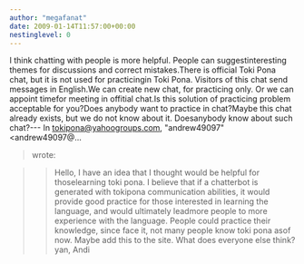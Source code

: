 ```yaml
---
author: "megafanat"
date: 2009-01-14T11:57:00+00:00
nestinglevel: 0
---
```

I think chatting with people is more helpful. People can suggestinteresting themes for discussions and correct mistakes.There is official Toki Pona chat, but it is not used for practicingin Toki Pona. Visitors of this chat send messages in English.We can create new chat, for practicing only. Or we can appoint timefor meeting in offitial chat.Is this solution of practicing problem acceptable for you?Does anybody want to practice in chat?Maybe this chat already exists, but we do not know about it. Doesanybody know about such chat?---
 In [tokipona@yahoogroups.com](mailto://tokipona@yahoogroups.com), "andrew49097" <andrew49097@...
>wrote:

>> Hello,
>> I have an idea that I thought would be helpful for thoselearning
> toki pona. I believe that if a chatterbot is generated with tokipona
> communication abilities, it would provide good practice for those
> interested in learning the language, and would ultimately leadmore
> people to more experience with the language. People could practice
> their knowledge, since face it, not many people know toki pona asof
> now. Maybe add this to the site. What does everyone else think?
>> yan, Andi
>